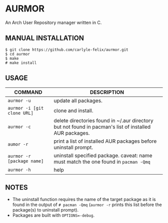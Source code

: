 # AURMOR

An Arch User Repository manager written in C.

## MANUAL INSTALLATION

```
$ git clone https://github.com/carlyle-felix/aurmor.git
$ cd aurmor
$ make
# make install
```

## USAGE

| COMMAND | DESCRIPTION |
| ------- | ----------- |
| `aurmor -u` | update all packages. |
| `aurmor -i [git clone URL]` | clone and install. |
| `aurmor -c` | delete directories found in ~/.aur directory but not found in pacman's list of installed AUR packages. |
| `aumor -r` | print a list of installed AUR packages before uninstall prompt. |
| `aurmor -r [package name]` | uninstall specified package. caveat: name must match the one found in `pacman -Qmq` |
| `aurmor -h` | help |

## NOTES

- The uninstall function requires the name of the target package as it is found in the output of `# pacman -Qmq` (`aurmor -r` prints this list before the package(s) to uninstall prompt).
- Packages are built with `OPTIONS=-debug`.